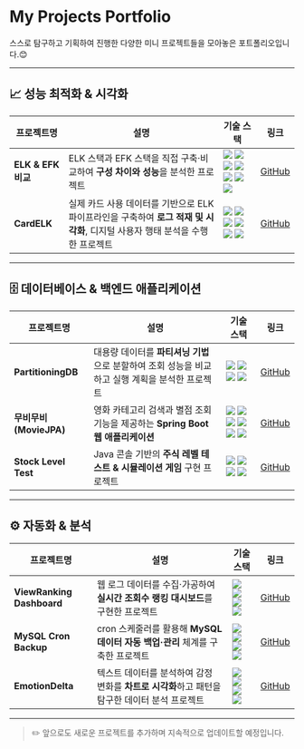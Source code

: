 # My Projects Portfolio

스스로 탐구하고 기획하여 진행한 다양한 미니 프로젝트들을 모아놓은 포트폴리오입니다.😊

---

## 📈 성능 최적화 & 시각화

| 프로젝트명 | 설명 | 기술 스택 | 링크 |
|-----------|------|-----------|------|
| **ELK & EFK 비교** | ELK 스택과 EFK 스택을 직접 구축·비교하여 **구성 차이와 성능**을 분석한 프로젝트 | <img src="https://img.shields.io/badge/Elasticsearch-005571?style=flat&logo=elasticsearch&logoColor=white"/> <img src="https://img.shields.io/badge/Kibana-E8478B?style=flat&logo=kibana&logoColor=white"/> <img src="https://img.shields.io/badge/Logstash-005571?style=flat&logo=logstash&logoColor=white"/> <img src="https://img.shields.io/badge/Fluentd-0E83C8?style=flat&logo=fluentd&logoColor=white"/> <img src="https://img.shields.io/badge/Docker-2496ED?style=flat&logo=docker&logoColor=white"/> <img src="https://img.shields.io/badge/Ubuntu-E95420?style=flat&logo=ubuntu&logoColor=white"/> <img src="https://img.shields.io/badge/VirtualBox-183A61?style=flat&logo=virtualbox&logoColor=white"/> | [GitHub](https://github.com/Minkyoungg0/elk_efk_tech_seminar.git) |
| **CardELK** | 실제 카드 사용 데이터를 기반으로 ELK 파이프라인을 구축하여 **로그 적재 및 시각화**, 디지털 사용자 행태 분석을 수행한 프로젝트 | <img src="https://img.shields.io/badge/Elasticsearch-005571?style=flat&logo=elasticsearch&logoColor=white"/> <img src="https://img.shields.io/badge/Kibana-E8478B?style=flat&logo=kibana&logoColor=white"/> <img src="https://img.shields.io/badge/Logstash-005571?style=flat&logo=logstash&logoColor=white"/> <img src="https://img.shields.io/badge/Filebeat-005571?style=flat&logo=elastic&logoColor=white"/> <img src="https://img.shields.io/badge/Docker-2496ED?style=flat&logo=docker&logoColor=white"/> <img src="https://img.shields.io/badge/Ubuntu-E95420?style=flat&logo=ubuntu&logoColor=white"/> | [GitHub](https://github.com/Minkyoungg0/elk_by_card_data.git) |

---

## 🗄️ 데이터베이스 & 백엔드 애플리케이션

| 프로젝트명 | 설명 | 기술 스택 | 링크 |
|-----------|------|-----------|------|
| **PartitioningDB** | 대용량 데이터를 **파티셔닝 기법**으로 분할하여 조회 성능을 비교하고 실행 계획을 분석한 프로젝트 | <img src="https://img.shields.io/badge/MySQL-4479A1?style=flat&logo=mysql&logoColor=white"/> <img src="https://img.shields.io/badge/DBeaver-372923?style=flat&logo=datagrip&logoColor=white"/> <img src="https://img.shields.io/badge/IntelliJ%20IDEA-000000?style=flat&logo=intellijidea&logoColor=white"/> <img src="https://img.shields.io/badge/Ubuntu-E95420?style=flat&logo=ubuntu&logoColor=white"/> | [GitHub](https://github.com/Minkyoungg0/PartitioningDB.git) |
| **무비무비 (MovieJPA)** | 영화 카테고리 검색과 별점 조회 기능을 제공하는 **Spring Boot 웹 애플리케이션** | <img src="https://img.shields.io/badge/Java-007396?style=flat&logo=java&logoColor=white"/> <img src="https://img.shields.io/badge/Spring%20Boot-6DB33F?style=flat&logo=spring-boot&logoColor=white"/> <img src="https://img.shields.io/badge/JPA-59666C?style=flat&logo=hibernate&logoColor=white"/> <img src="https://img.shields.io/badge/Thymeleaf-005F0F?style=flat&logo=spring&logoColor=white"/> <img src="https://img.shields.io/badge/Bootstrap-7952B3?style=flat&logo=bootstrap&logoColor=white"/> <img src="https://img.shields.io/badge/IntelliJ%20IDEA-000000?style=flat&logo=intellijidea&logoColor=white"/> | [GitHub](https://github.com/Minkyoungg0/movieJPA.git) |
| **Stock Level Test** | Java 콘솔 기반의 **주식 레벨 테스트 & 시뮬레이션 게임** 구현 프로젝트 | <img src="https://img.shields.io/badge/Java-007396?style=flat&logo=java&logoColor=white"/> <img src="https://img.shields.io/badge/JDBC-007396?style=flat&logo=databricks&logoColor=white"/> <img src="https://img.shields.io/badge/Gradle-02303A?style=flat&logo=gradle&logoColor=white"/> <img src="https://img.shields.io/badge/IntelliJ%20IDEA-000000?style=flat&logo=intellijidea&logoColor=white"/> | [GitHub](https://github.com/Minkyoungg0/stock_game_project.git) |

---

## ⚙️ 자동화 & 분석

| 프로젝트명 | 설명 | 기술 스택 | 링크 |
|-----------|------|-----------|------|
| **ViewRanking Dashboard** | 웹 로그 데이터를 수집·가공하여 **실시간 조회수 랭킹 대시보드**를 구현한 프로젝트 | <img src="https://img.shields.io/badge/JavaScript-F7DF1E?style=flat&logo=javascript&logoColor=black"/> <img src="https://img.shields.io/badge/HTML5-E34F26?style=flat&logo=html5&logoColor=white"/> <img src="https://img.shields.io/badge/CSS3-1572B6?style=flat&logo=css3&logoColor=white"/> <img src="https://img.shields.io/badge/Ubuntu-E95420?style=flat&logo=ubuntu&logoColor=white"/> | [GitHub](https://github.com/Minkyoungg0/view-ranking-dashboard) |
| **MySQL Cron Backup** | cron 스케줄러를 활용해 **MySQL 데이터 자동 백업·관리** 체계를 구축한 프로젝트 | <img src="https://img.shields.io/badge/MySQL-4479A1?style=flat&logo=mysql&logoColor=white"/> <img src="https://img.shields.io/badge/Cron-000000?style=flat&logo=linux&logoColor=white"/> <img src="https://img.shields.io/badge/Bash-4EAA25?style=flat&logo=gnubash&logoColor=white"/> <img src="https://img.shields.io/badge/Ubuntu-E95420?style=flat&logo=ubuntu&logoColor=white"/> | [GitHub](https://github.com/Minkyoungg0/mysql-cron-backup) |
| **EmotionDelta** | 텍스트 데이터를 분석하여 감정 변화를 **차트로 시각화**하고 패턴을 탐구한 데이터 분석 프로젝트 | <img src="https://img.shields.io/badge/Python-3776AB?style=flat&logo=python&logoColor=white"/> <img src="https://img.shields.io/badge/Pandas-150458?style=flat&logo=pandas&logoColor=white"/> <img src="https://img.shields.io/badge/Matplotlib-11557C?style=flat&logo=python&logoColor=white"/> <img src="https://img.shields.io/badge/Jupyter-F37626?style=flat&logo=jupyter&logoColor=white"/> | [GitHub](https://github.com/Minkyoungg0/EmotionDelta) |

---

> ✏️ 앞으로도 새로운 프로젝트를 추가하며 지속적으로 업데이트할 예정입니다.
